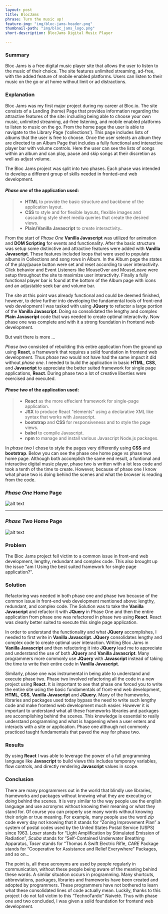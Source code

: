 ```yaml
---
layout: post
title: BlocJams
phrase: Turn the music up!
feature-img: "img/bloc-jams-header.png"
thumbnail-path: "img/bloc_jams_logo.png"
short-description: BlocJams Digital Music Player

---
```

### **Summary**
Bloc Jams is a free digital music player site that allows the user to listen to the music of their choice. The site features unlimited streaming, ad-free, with the added feature of mobile enabled platforms. Users can listen to their music on the go or at home without limit or ad distractions.


### **Explanation**
Bloc Jams was my first major project during my career at Bloc.io. The site consists of a Landing (home) Page that provides information regarding the attractive features of the site: including being able to choose your own music, unlimited streaming, ad-free listening, and mobile enabled platforms to listen to music on the go. From the home page the user is able to navigate to the Library Page (‘collections’). This page includes lists of albums that the user is free to choose. Once the user selects an album they are directed to an Album Page that includes a fully functional and interactive player bar with volume controls. Here the user can see the lists of songs within an album and can play, pause and skip songs at their discretion as well as adjust volume.  

The Bloc Jams project was split into two phases. Each phase was intended to develop a different group of skills needed in fronted-end web development. 

#### *Phase one* of the application used:
>* **HTML** to provide the basic structure and backbone of the application layout.  
>* **CSS** to style and for flexible layouts, flexible images and cascading style sheet media queries that create the desired views.
>* **Plain/Vanilla Javascript** to create interactivity..

From the start of *Phase One* **Vanilla Javascript** was utilized for animation and **DOM Scripting** for events and functionality. After the basic structure was setup some distinctive and attractive features were added with **Vanilla Javascript**. These features included loops that were used to populate albums in Collections and song rows in Album. In the Album page the states of the play/pause button were set and reset according to user interactivity. Click behavior and Event Listeners like MouseOver and MouseLeave were setup throughout the site to maximize user interactivity. Finally a fully functional player bar is found at the bottom of the Album page with icons and an adjustable seek bar and volume bar.

The site at this point was already functional and could be deemed finished, however, to delve further into developing the fundamental tools of front-end web development I was tasked with using **JQuery** to refactor a large portion of the **Vanilla Javascript**. Doing so consolidated the lengthy and complex **Plain Javascript** code that was needed to create optimal interactivity. Now phase one was complete and with it a strong foundation in frontend web development. 

But wait there is more ...

*Phase two* consisted of rebuilding this entire application from the ground up using **React**, a framework that requires a solid foundation in frontend web development. Thus *phase two* would not have had the same impact it did without *phase one*. I needed to build the application in basic **HTML**, **CSS**, and **Javascript** to appreciate the better suited framework for single page applications, **React**. During phase two a lot of creative liberties were exercised and executed.

#### *Phase two* of the application used:
>* **React** as the more effecient framework for single-page application.
>* **JSX** to produce React "elements" using a declarative XML like syntax that works with Javascript.
>* **bootstrap** and **CSS** for responsiveness and to style the page views.
>* **babel** to compile Javascript.
>* **npm** to manage and install various Javascript Node.js packages.

In *phase two* I chose to style the pages very differently using **CSS** and **bootstrap**. Below you can see the phase one home page vs phase two home page. Although both accomplish the same end result, a funtional and interactive digital music player, phase two is written with a lot less code and took a tenth of the time to create. However, because of phase one I know what phase two is doing behind the scenes and what the browser is reading from the code. 

### *Phase One* Home Page
![alt text][blocJams]

[blocJams]: /img/blocjamsphase1homes.png "Phase One Home Page of Bloc Jams"

---

### *Phase Two* Home Page
![alt text][logo]

[logo]: /img/blocJamsReactHome.png "Phase Two Home Page of Bloc Jams"

### **Problem**
The Bloc Jams project fell victim to a common issue in front-end web development, lengthy, redundant and complex code. This also brought up the issue "am I Using the best suited framework for single page application?". 


### **Solution**
Refactoring was needed in both phase one and phase two because of the common issue in front-end web development mentioned above: lengthy, redundant, and complex code. The Solution was to take the **Vanilla Javascript** and refactor it with **JQuery** in Phase One and then the entire application from phase one was refactored in phase two using **React**. React was clearly better suited to execute this single page application.

In order to understand the functionality and what **JQuery** accomplishes, I needed to first write in **Vanilla Javascript**. **JQuery** consolidates lengthy and complex code to create optimal user interaction. Writing Bloc Jams in **Vanilla Javascript** and then refactoring it into **JQuery** lead me to appreciate and understand the use of both **JQuery** and **Vanilla Javascript**. Many programmers more commonly use **JQuery** with **Javascript** instead of taking the time to write their entire code in **Vanilla Javascript**. 

Similarly, phase one was instrumental in being able to understand and execute phase two. Phase two involved refactoring all the code in a new project using **React**. It is important to see that phase one forced you to write the entire site using the basic fundamentals of front-end web development, **HTML**, **CSS**, **Vanilla Javascript** and **JQuery**. Many of the frameworks, libraries and packages used today bypass the need to write such lengthy code and make frontend web development much easier. However it is important to understand what all these frameworks libraries and packages are accomplishing behind the scenes. This knowledge is essential to really understand programming and what is happening when a user enters and interacts with a site or application. Phase one although not commonly practiced taught fundamentals that paved the way for phase two.

 
### **Results**
By using **React** I was able to leverage the power of a full programming language like **Javascript** to build views this includes temporary variables, flow controls, and directly rendering **Javascript** values in scope.

### **Conclusion**
There are many programmers out in the world that blindly use libraries, frameworks and packages without knowing what they are executing or doing behind the scenes. It is very similar to the way people use the english language and use acronyms without knowing their meaning or what they stand for. Of course you can properly use many words without knowing their origin or true meaning. For example, many people use the word *zip* code every day not knowing that it stands for “Zoning Improvement Plan” a system of postal codes used by the United States Postal Service (USPS) since 1963. *Laser* stands for “Light Amplification by Stimulated Emission of Radiation”, *Scuba* stands for “Self-Contained Underwater Breathing Apparatus, *Taser* stands for “Thomas A Swift Electric Rifle, *CARE* Package stands for “Cooperative for Assistance and Relief Everywhere” Packages, and so on…

The point is, all these acronyms are used by people regularly in communication, without these people being aware of the meaning behind these words. A similar situation occurs in programming. Many shortcuts, abbreviations, packages, libraries and frameworks have been created and adopted by programmers. These programmers have not bothered to learn what these consolidated lines of code actually mean. Luckily, thanks to this project I do not fall victim to this “TechnoTardic” Naiveté. Thus with phase one and two concluded, I was given a solid foundation for frontend web development.
